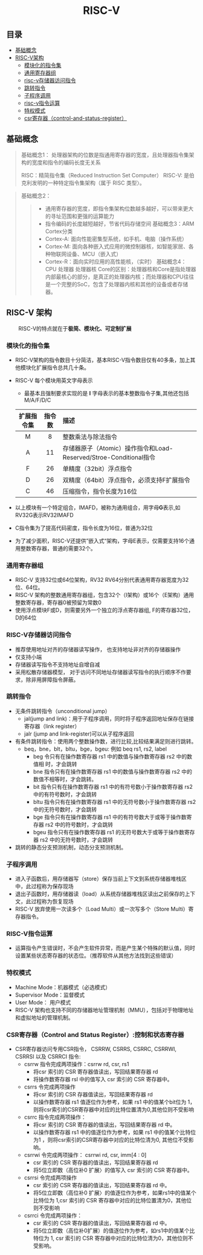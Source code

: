 # <center>  RISC-V </center>

## 目录
+ [基础概念](#基础概念)
+ [RISC-V架构](#risc-v-架构)
    + [模块化的指令集](#模块化的指令集)
    + [通用寄存器组](#通用寄存器组)
    + [risc-v存储器访问指令](#risc-v存储器访问指令)
    + [跳转指令](#跳转指令)
    + [子程序调用](#子程序调用)
    + [risc-v指令运算](#risc-v指令运算)
    + [特权模式](#特权模式)
    + [csr寄存器（control-and-status-register）](#csr寄存器（control-and-status-register）%3A控制和状态寄存器)

## 基础概念

> 基础概念1： 处理器架构的位数是指通用寄存器的宽度，且处理器指令集架构的宽度和指令的编码长度无关系
>
> RISC：精简指令集（Reduced Instruction Set Computer） RISC-V: 是伯克利发明的一种特定指令集架构（属于 RISC 类型〉。

> 基础概念2：
>> + 通用寄存器的宽度，即指令集架构位数越多越好，可以带来更大的寻址范围和更强的运算能力
>> + 指令编码的长度越短越好，节省代码存储空间 
> 基础概念3：ARM Cortex分类
>> + Cortex-A: 面向性能密集型系统，如手机、电脑（操作系统）
>> + Cortex-M: 面向各种嵌入式应用的微控制器核，如智能家居、各种物联网设备、MCU（嵌入式）
>> + Cortex-R：面向实时应用的高性能核，（实时）
> 基础概念4： CPU 处理器 处理器核 Core的区别：处理器核和Core是指处理器内部最核心的部分，是真正的处理器内核；而处理器和CPU往往是一个完整的SoC，包含了处理器内核和其他的设备或者存储器。

## RISC-V 架构
&emsp;&emsp; RISC-V的特点就在于**极简、模块化、可定制扩展**
### 模块化的指令集
+ RISC-V架构的指令数目十分简洁，基本RISC-V指令数目仅有40多条，加上其他模块化扩展指令总共几十条。
+ RISC-V 每个模块用英文字母表示
    + 最基本且强制要求实现的是 **I** 字母表示的基本整数指令子集,其他还包括M/A/F/D/C

    |扩展指令集|指令数|                    描述                       | 
    |:----------:|:------:|:------------------------------------------|
    | M |   8  | 整数乘法与除法指令|
    | A |  11  |存储器原子（Atomic）操作指令和Load-Reserved/Stroe-Conditional指令|
    | F |  26  |单精度（32bit）浮点指令|
    | D |  26  |双精度（64bit）浮点指令，必须支持F扩展指令|
    | C |  46  |压缩指令，指令长度为16位|

+ 以上模块有一个特定组合，IMAFD，被称为通用组合，用字母**G**表示,如RV32G表示RV32IMAFD
+ C指令集为了提高代码密度，指令长度为16位，普通为32位
+ 为了减少面积，RISC-V还提供”嵌入式“架构，字母E表示，仅需要支持16个通用整数寄存器，普通的需要32个。


### 通用寄存器组
+ RISC-V 支持32位或64位架构，RV32 RV64分别代表通用寄存器宽度为32位、64位。
+ RISC-V 架构的整数通用寄存器组，包含32个（I架构）或16个（E架构）通用整数寄存器，寄存器0被预留为常数0
+ 使用浮点模块F或D，则需要另外一个独立的浮点寄存器组, F的寄存器32位，D的64位

### RISC-V存储器访问指令
+ 推荐使用地址对齐的存储器读写操作， 也支持地址非对齐的存储器操作
+ 仅支持小端
+ 存储器读写指令不支持地址自增自减
+ 采用松散存储器模型， 对于访问不同地址存储器读写指令的执行顺序不作要求，除非用屏障指令屏蔽。

### 跳转指令
+ 无条件跳转指令（unconditional jump）
    + jal(jump and link)：用于子程序调用，同时将子程序返回地址保存在链接寄存器（link register）
    + jalr (jump and link-register)可以从子程序返回
+ 有条件跳转指令：使用两个整数操作数，进行比较,比较结果满足则进行跳转。
    + beq，bne，blt，bltu，bge，bgeu: 例如 beq rs1, rs2, label
        + beg 令只有在操作数寄存器 rs1 中的数值与操作数寄存器 rs2 中的数值相 时，才会跳转
        + bne 指令只有在操作数寄存器 rs1 中的数值与操作数寄存器 rs2 中的数值不相等时，才会跳转。
        + bit 指令只有在操作数寄存器 rs1 中的有符号数小于操作数寄存器 rs2 中的有符号数时，才会跳转
        + bltu 指令只有在操作数寄存器 rs1 中的无符号数小于操作数寄存器 rs2 中的无符号数时，才会跳转
        + bge 指令只有在操作数寄存器 rs1 中的有符号数大于或等于操作数寄存器 rs2 中的符号数时，才会跳转
        + bgeu 指令只有在操作数寄存器 rs1 的无符号数大于或等于操作数寄存器 rs2 中的无符号数时，才会跳转
+ 跳转的静态分支预测机制，动态分支预测机制。

### 子程序调用
+ 进入子函数后，用存储器写（store）保存当前上下文到系统存储器堆栈区中，此过程称为保存现场
+ 退出子函数时，用存储器读（load）从系统存储器堆栈区读出之前保存的上下文，此过程称为恢复现场
+ RISC-V 放弃使用一次读多个（Load Multi）或一次写多个（Store Multi）寄存器指令。

### RISC-V指令运算
+ 运算指令产生错误时，不会产生软件异常，而是产生某个特殊的默认值，同时设置某些状态寄存器的状态位。（推荐软件从其他方法找到这些错误）

### 特权模式
+ Machine Mode：机器模式（必选模式）
+ Supervisor Mode：监督模式
+ User Mode： 用户模式
+ RISC-V 架构也支持不同的存储器地址管理机制（MMU），包括对于物理地址和虚拟地址的管理机制。

### CSR寄存器（Control and Status Register）:控制和状态寄存器
+ CSR寄存器访问专用CSR指令， CSRRW, CSRRS, CSRRC, CSRRWI, CSRRSI 以及 CSRRCI 指令:
    + csrrw 指令完成两项操作：csrrw rd, csr, rs1
        + 将csr 索引的 CSR 寄存器值读出，写回结果寄存器 rd
        + 将操作数寄存器 rsl 中的值写入 csr 索引的 CSR 寄存器中。
    + csrrs 令完成两项操作
        + 将csr 索引的 CSR 存器值读出，写回结果寄存器 rd
        + 以操作数寄存器 rs1 值逐位作为参考，如果 rs1 中的值某个bit位为 1，则将csr索引的CSR寄存器中对应的比特位置清为0,其他位则不受影响
    + csrrc 指令完成两项操作：
        + 将csr 索引的 CSR 寄存器的值读出，写回结果寄存器 rd 中。
        + 以操作数寄存器 rs1 中的值逐位作为参考，如果 rs1 中的值某个比特位为1 ，则将csr索引的CSR寄存器中对应的比特位清为0, 其他位不受影响。
    + csrrwi 令完成两项操作： csrrwi rd, csr, imm[4 : 0]
        + csr 索引的 CSR 寄存器的值读出，写回结果寄存器 rd
        + 将5位立即数（高位补0 扩展〉的值写入 csr 索引的 CSR 寄存器中。
    + csrrsi 令完成两项操作
        + csr 索引的 CSR 寄存器的值读出，写回结果寄存器 rd 中。
        + 将5位立即数（高位补0 扩展〉的值逐位作为参考，如果rs1中的值某个比特位为 1,csr 索引的 CSR 寄存器中对应的比特位置清为0，其他位则不受影响
    + csrrci 令完成两项操作：
        + csr 索引的 CSR 寄存器的值读出，写回结果寄存器 rd 中。
        + 将5位立即数（高位补0扩展）的值逐位作为参考，如rs1中的值某个比特位为 1, csr 索引的 CSR 寄存器中对应的比特位清为0，其他位则不受影响。

### 
